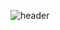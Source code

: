 ![header](https://capsule-render.vercel.app/api?type=wave&color=auto&height=300&section=header&text=Welcome%20😝&fontSize=90&animation=fadeIn)
